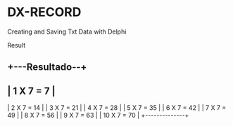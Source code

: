 # DX-RECORD
Creating and Saving Txt Data with Delphi

Result

+---Resultado--+ 
----------------
|  1 X 7 =  7  |
----------------
|  2 X 7 = 14  |
|  3 X 7 = 21  |
|  4 X 7 = 28  |
|  5 X 7 = 35  |
|  6 X 7 = 42  |
|  7 X 7 = 49  |
|  8 X 7 = 56  |
|  9 X 7 = 63  |
| 10 X 7 = 70  |
+--------------+

